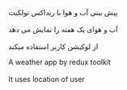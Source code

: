 پیش بینی آب و هوا با ریداکس تولکیت
<br><br/>
آب و هوای یک هفته را نمایش می دهد
<br><br/>
از لوکیشن کاربر استفاده میکند

A weather app by redux toolkit
<br><br/>
It uses location of user
